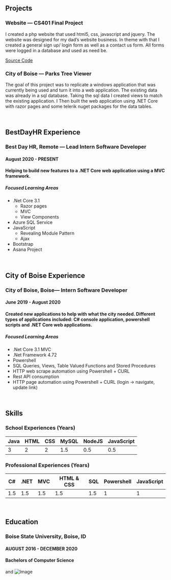 ## Projects

### Website — CS401 Final Project
<p>I created a php website that used html5, css, javascript and jquery. The website was designed for my dad’s website business. In theme with that I created a general sign up/ login form as well as a contact us form. All forms were logged in a database and used as need be.</p>

[Source Code](https://github.com/devancraig/Landscaping-Website.git)

### City of Boise — Parks Tree Viewer
<p>The goal of this project was to replicate a windows application that was currently being used and turn it into a web application. The existing data was already in a sql database. Taking the sql data I created views to match the existing application. I Then built the web application using .NET Core with razor pages and some telerik nuget packages for the data tables.</p><br>

## BestDayHR Experience
<h3> Best Day HR, Remote — Lead Intern Software Developer </h3>
<h4> August 2020 - PRESENT </h4>
<h4> Helping to build new features to a .NET Core web application using a MVC framework. </h4>

##### Focused Learning Areas 
- .Net Core 3.1 
  - Razor pages 
  - MVC
  - View Components
- Azure SQL Service 
- JavaScript
  - Revealing Module Pattern 
  - Ajax
- Bootstrap
- Asana Project

<br>

## City of Boise Experience
<h3> City of Boise, Boise— Intern Software Developer </h3>
<h4> June 2019 - August 2020  </h4>
<h4> Created new applications to help with what the city needed. Different types of applications included: C# console application, powershell scripts and .NET Core web applications. </h4> 

##### Focused Learning Areas
- .Net Core 3.1 MVC
- .Net Framework 4.72
- Powershell
- SQL Queries, Views, Table Valued Functions and Stored Procedures
- HTTP web scrape automation using Powershell + CURL
- Rest API consumption
- HTTP page automation using Powershell + CURL  (login -> navigate, update link) 

<br>

## Skills

### School Experiences (Years)

Java         | HTML        | CSS            | MySQL             | NodeJS     | JavaScript   
------------ | ------------- | ------------- | ------------- | ------------- | ------------- 
3 | 2 | 2  | 1.5 | 0.5 | 0.5 |

### Professional Experiences (Years)

C#         | .NET        | MVC            | HTML & CSS             | SQL     | Powershell |  JavaScript
------------ | ------------- | ------------- | ------------- | ------------- | ------------- | ------------- 
1.5 | 1.5 | 1.5  | 1.5 | 1.5 | 1 | 1 |

<br>

## Education
<h3> Boise State University, Boise, ID </h3>
<h4> AUGUST 2016 - DECEMBER 2020 </h4>
<h4> Bachelors of Computer Science </h4>


 and ![Image]()
```


